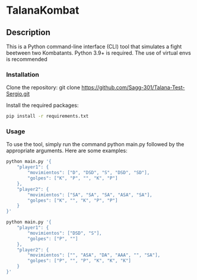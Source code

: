# TalanaKombat

## Description

This is a Python command-line interface (CLI) tool that simulates a fight beetween two Kombatants. Python 3.9+ is required. The use of virtual envs is recommended

### Installation

Clone the repository:
git clone https://github.com/Sagg-301/Talana-Test-Sergio.git

Install the required packages:

```sh
pip install -r requirements.txt
```

### Usage

To use the tool, simply run the command python main.py followed by the appropriate arguments. Here are some examples:

```sh
python main.py '{
	"player1": {
		"movimientos": ["D", "DSD", "S", "DSD", "SD"],
		"golpes": ["K", "P", "", "K", "P"]
	},
	"player2": {
		"movimientos": ["SA", "SA", "SA", "ASA", "SA"],
		"golpes": ["K", "", "K", "P", "P"]
	}
}'
```

```sh
python main.py '{
	"player1": {
		"movimientos": ["DSD", "S"],
		"golpes": ["P", ""]
	},
	"player2": {
		"movimientos": ["", "ASA", "DA", "AAA", "", "SA"],
		"golpes": ["P", "", "P", "K", "K", "K"]
	}
}'
```
